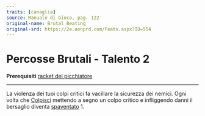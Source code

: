 ```yaml
---
traits: [canaglia]
source: Manuale di Gioco, pag. 122
original-name: Brutal Beating
original-srd: https://2e.aonprd.com/Feats.aspx?ID=554
---
```


# Percosse Brutali - Talento 2

**Prerequisiti** [racket del picchiatore](/classi/canaglia/racket/picchiatore)

---

La violenza dei tuoi colpi critici fa vacillare la sicurezza dei nemici. Ogni
volta che [Colpisci](/azioni/base/colpire) mettendo a segno un colpo critico e
infliggendo danni il bersaglio diventa [spaventato](/condizioni/spaventato) 1.
